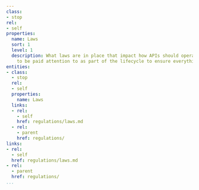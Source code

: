 ```yaml
---
class:
- stop
rel:
- self
properties:
  name: Laws
  sort: 1
  level: 1
  description: What laws are in place that impact how APIs should operate, and needed
    to be paid attention to as part of the lifecycle to ensure everything is compliant.
entities:
- class:
  - stop
  rel:
  - self
  properties:
    name: Laws
  links:
  - rel:
    - self
    href: regulations/laws.md
  - rel:
    - parent
    href: regulations/
links:
- rel:
  - self
  href: regulations/laws.md
- rel:
  - parent
  href: regulations/
...
```

